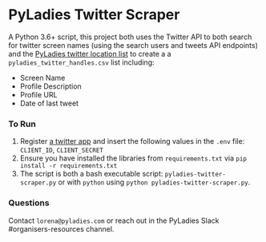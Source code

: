 # PyLadies Twitter Scraper

A Python 3.6+ script, this project both uses the Twitter API to both search for twitter screen names (using the search users and tweets API endpoints) and the [PyLadies twitter location list](https://twitter.com/pyladies/lists/pyladies-locations) to create a a `pyladies_twitter_handles.csv` list including: 

- Screen Name
- Profile Description
- Profile URL
- Date of last tweet

### To Run

1. Register [a twitter app](developer.twtter.com) and insert the following values in the `.env` file: `CLIENT_ID`, `CLIENT_SECRET`
2. Ensure you have installed the libraries from `requirements.txt` via `pip install -r requirements.txt`
3. The script is both a bash executable script: `pyladies-twitter-scraper.py` or with `python` using `python pyladies-twitter-scraper.py`.

### Questions

Contact `lorena@pyladies.com` or reach out in the PyLadies Slack #organisers-resources channel.